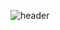 ![header](https://capsule-render.vercel.app/api?type=waving&color=gradient&customColorList=10&height=200&text=EonEon's%20GITHUB&fontSize=50&animation=twinkling&fontAlign=68&fontAlignY=36)
